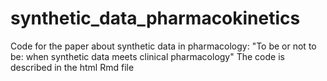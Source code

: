 # synthetic_data_pharmacokinetics
Code for the paper about synthetic data in pharmacology: "To be or not to be: when synthetic data meets clinical pharmacology" The code is described in the html Rmd file
